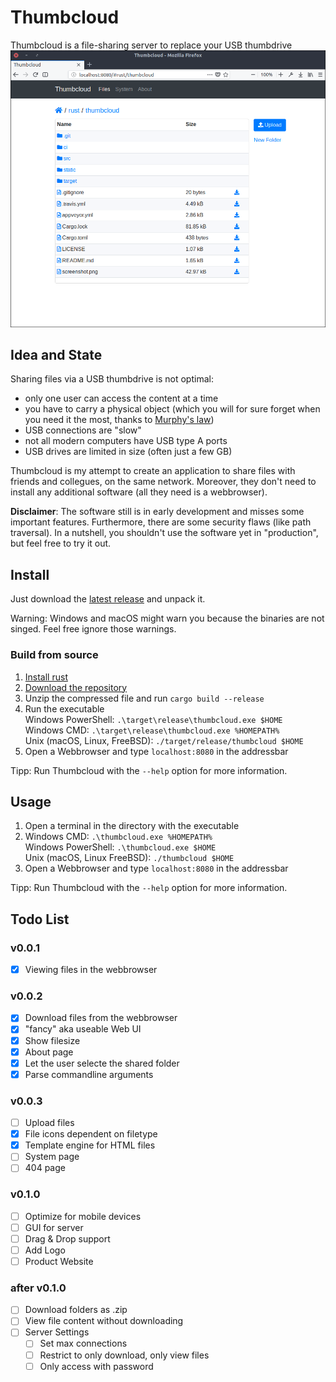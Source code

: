 # Thumbcloud
Thumbcloud is a file-sharing server to replace your USB thumbdrive
![Screenshot](./screenshot.png)

## Idea and State
Sharing files via a USB thumbdrive is not optimal:
* only one user can access the content at a time
* you have to carry a physical object (which you will for sure forget when you need it the most, thanks to [Murphy's law](https://en.wikipedia.org/wiki/Murphy%27s_law))
* USB connections are "slow"
* not all modern computers have USB type A ports
* USB drives are limited in size (often just a few GB)

Thumbcloud is my attempt to create an application to share files with friends and collegues, on the 
same network. Moreover, they don't need to install any additional software (all they need is a 
webbrowser).

__Disclaimer__: The software still is in early development and misses some important features.
Furthermore, there are some security flaws (like path traversal). 
In a nutshell, you shouldn't use the software yet in "production", but feel free to try it out.

## Install
Just download the [latest release](https://github.com/flofriday/thumbcloud/releases) and unpack it.

Warning: Windows and macOS might warn you because the binaries are not singed.
Feel free ignore those warnings.

### Build from source
1. [Install rust](https://doc.rust-lang.org/book/second-edition/ch01-01-installation.html)
2. [Download the repository](https://github.com/flofriday/thumbcloud/archive/master.zip)
3. Unzip the compressed file and run `cargo build --release`
4. Run the executable<br> 
   Windows PowerShell: `.\target\release\thumbcloud.exe $HOME`<br>
   Windows CMD: `.\target\release\thumbcloud.exe %HOMEPATH%`<br>
   Unix (macOS, Linux, FreeBSD): `./target/release/thumbcloud $HOME`
5. Open a Webbrowser and type `localhost:8080` in the addressbar

Tipp: Run Thumbcloud with the `--help` option for more information.

## Usage
1. Open a terminal in the directory with the executable
2. Windows CMD: `.\thumbcloud.exe %HOMEPATH%`<br>
   Windows PowerShell: `.\thumbcloud.exe $HOME`<br>
   Unix (macOS, Linux FreeBSD): `./thumbcloud $HOME`
3. Open a Webbrowser and type `localhost:8080` in the addressbar

Tipp: Run Thumbcloud with the `--help` option for more information.

## Todo List 
### v0.0.1
- [X] Viewing files in the webbrowser

### v0.0.2
- [X] Download files from the webbrowser
- [X] "fancy" aka useable Web UI
- [X] Show filesize
- [X] About page
- [X] Let the user selecte the shared folder
- [X] Parse commandline arguments

### v0.0.3
- [ ] Upload files
- [X] File icons dependent on filetype
- [X] Template engine for HTML files
- [ ] System page
- [ ] 404 page

### v0.1.0
- [ ] Optimize for mobile devices
- [ ] GUI for server
- [ ] Drag & Drop support
- [ ] Add Logo
- [ ] Product Website

### after v0.1.0
- [ ] Download folders as .zip
- [ ] View file content without downloading
- [ ] Server Settings
    - [ ] Set max connections
    - [ ] Restrict to only download, only view files
    - [ ] Only access with password
